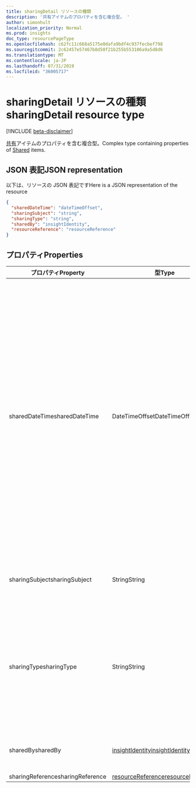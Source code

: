 ```yaml
---
title: sharingDetail リソースの種類
description: '共有アイテムのプロパティを含む複合型。 '
author: simonhult
localization_priority: Normal
ms.prod: insights
doc_type: resourcePageType
ms.openlocfilehash: c62fc11c668a5175e0dafa9bdf4c937fecbef798
ms.sourcegitcommit: 2c62457e57467b8d50f21b255b553106a9a5d8d6
ms.translationtype: MT
ms.contentlocale: ja-JP
ms.lasthandoff: 07/31/2019
ms.locfileid: "36005717"
---
```

# <a name="sharingdetail-resource-type"></a><span data-ttu-id="fdd68-103">sharingDetail リソースの種類</span><span class="sxs-lookup"><span data-stu-id="fdd68-103">sharingDetail resource type</span></span>

[!INCLUDE [beta-disclaimer](../../includes/beta-disclaimer.md)]

<span data-ttu-id="fdd68-104">[共有](insights-shared.md)アイテムのプロパティを含む複合型。</span><span class="sxs-lookup"><span data-stu-id="fdd68-104">Complex type containing properties of [Shared](insights-shared.md) items.</span></span> 

## <a name="json-representation"></a><span data-ttu-id="fdd68-105">JSON 表記</span><span class="sxs-lookup"><span data-stu-id="fdd68-105">JSON representation</span></span>
<span data-ttu-id="fdd68-106">以下は、リソースの JSON 表記です</span><span class="sxs-lookup"><span data-stu-id="fdd68-106">Here is a JSON representation of the resource</span></span>
<!-- {
  "blockType": "resource",
  "optionalProperties": [

  ],
  "@odata.type": "microsoft.graph.sharingDetail"
}-->
```json
{
  "sharedDateTime": "dateTimeOffset",
  "sharingSubject": "string",
  "sharingType": "string",
  "sharedBy": "insightIdentity",
  "resourceReference": "resourceReference"
}
```

## <a name="properties"></a><span data-ttu-id="fdd68-107">プロパティ</span><span class="sxs-lookup"><span data-stu-id="fdd68-107">Properties</span></span>

| <span data-ttu-id="fdd68-108">プロパティ</span><span class="sxs-lookup"><span data-stu-id="fdd68-108">Property</span></span>              | <span data-ttu-id="fdd68-109">型</span><span class="sxs-lookup"><span data-stu-id="fdd68-109">Type</span></span>          | <span data-ttu-id="fdd68-110">説明</span><span class="sxs-lookup"><span data-stu-id="fdd68-110">Description</span></span>  |
| -------------         |-----------    | -------------|
| <span data-ttu-id="fdd68-111">sharedDateTime</span><span class="sxs-lookup"><span data-stu-id="fdd68-111">sharedDateTime</span></span>        | <span data-ttu-id="fdd68-112">DateTimeOffset</span><span class="sxs-lookup"><span data-stu-id="fdd68-112">DateTimeOffset</span></span>| <span data-ttu-id="fdd68-113">ファイルが最後に共有された日付と時刻。</span><span class="sxs-lookup"><span data-stu-id="fdd68-113">The date and time the file was last shared.</span></span> <span data-ttu-id="fdd68-114">Timestamp は、ISO 8601 形式を使用した日付と時刻の情報を表し、必ず UTC 時間です。</span><span class="sxs-lookup"><span data-stu-id="fdd68-114">The timestamp represents date and time information using ISO 8601 format and is always in UTC time.</span></span> <span data-ttu-id="fdd68-115">たとえば、2014 年 1 月 1 日午前 0 時 (UTC) は、次のようになります。`2014-01-01T00:00:00Z`</span><span class="sxs-lookup"><span data-stu-id="fdd68-115">For example, midnight UTC on Jan 1, 2014 would look like this: `2014-01-01T00:00:00Z`.</span></span> <span data-ttu-id="fdd68-116">読み取り専用です。</span><span class="sxs-lookup"><span data-stu-id="fdd68-116">Read-only.</span></span>  |
| <span data-ttu-id="fdd68-117">sharingSubject</span><span class="sxs-lookup"><span data-stu-id="fdd68-117">sharingSubject</span></span>        | <span data-ttu-id="fdd68-118">String</span><span class="sxs-lookup"><span data-stu-id="fdd68-118">String</span></span>          | <span data-ttu-id="fdd68-119">ドキュメントが共有された件名。</span><span class="sxs-lookup"><span data-stu-id="fdd68-119">The subject with which the document was shared.</span></span> |
| <span data-ttu-id="fdd68-120">sharingType</span><span class="sxs-lookup"><span data-stu-id="fdd68-120">sharingType</span></span>             | <span data-ttu-id="fdd68-121">String</span><span class="sxs-lookup"><span data-stu-id="fdd68-121">String</span></span>        | <span data-ttu-id="fdd68-122">ドキュメントの共有方法を指定します。これは、"リンク"、"添付ファイル"、"グループ"、"Site" で指定できます。</span><span class="sxs-lookup"><span data-stu-id="fdd68-122">Determines the way the document was shared, can be by a "Link", "Attachment", "Group", "Site".</span></span>     |
| <span data-ttu-id="fdd68-123">sharedBy</span><span class="sxs-lookup"><span data-stu-id="fdd68-123">sharedBy</span></span>                | [<span data-ttu-id="fdd68-124">insightIdentity</span><span class="sxs-lookup"><span data-stu-id="fdd68-124">insightIdentity</span></span>](insights-insightidentity.md)      | <span data-ttu-id="fdd68-125">ドキュメントを共有したユーザー。</span><span class="sxs-lookup"><span data-stu-id="fdd68-125">The user who shared the document.</span></span>  |
| <span data-ttu-id="fdd68-126">sharingReference</span><span class="sxs-lookup"><span data-stu-id="fdd68-126">sharingReference</span></span>        | [<span data-ttu-id="fdd68-127">resourceReference</span><span class="sxs-lookup"><span data-stu-id="fdd68-127">resourceReference</span></span>](insights-resourcereference.md)      |  |
